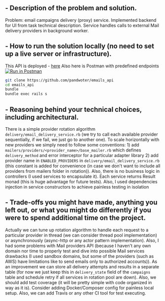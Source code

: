 ## - Description of the problem and solution.
Problem: email campaigns delivery (proxy) service. Implemented backend for UI from task technical description. Service handles calls to external Mail delivery providers in background worker.

## - How to run the solution locally (no need to set up a live server or infrastructure).
This API is deployed - [here](https://gg-email-api.herokuapp.com/)
Also here is Postman with predefined endpoints [![Run in Postman](https://run.pstmn.io/button.svg)](https://app.getpostman.com/run-collection/fe4b606aa34b9d8aff31)
```bash
git clone https://github.com/pandwoter/emails_api
cd emails_api
bundle 
bundle exec rails s
```

## - Reasoning behind your technical choices, including architectural.
There is a simple provider rotation algorithm ```delivery/email_delivery_service.rb``` (we try to call each available provider sequentially, if we fail, we just go to another one). To scale horizontally with new providers we simply need to follow some conventions: 1) add ```mailers/providers/<provider_name>/base_mailer.rb``` which defines ```delivery_method``` and error interceptor for a particular adapter library 2) add provider name in ```ENABLED_PROVIDERS``` in ```delivery/email_delivery_service.rb``` (this constant is added for convenience (in case we don't want to include all providers from mailers folder in rotation)). Also, there is no business logic in controllers (I used services to encapsulate it). Each service returns Result monad (this is huge advantage for future tests). Also, I used dependencies injection in service constructors to achieve painless testing in isolation

## - Trade-offs you might have made, anything you left out, or what you might do differently if you were to spend additional time on the project.
Actually we can tune up rotation algorithm to handle each request to a particular provider in thread (we can consider thread pool implementation) or asynchronously (async-http or any actor pattern implementation). Also, I had some problems with Mail providers API (because I haven't any own domain nor time to properly test and dive into possible Mail services drawbacks (I used sandbox domains, but some of the providers (such as AWS) have limitations like to send emails only to authorized accounts)). As an improvement we can store all delivery attempts and results in a separate table (for now we just keep this in ```delivery_state``` field of the ```campaigns``` table and schedule retry if all services in rotation pool are down). Also, we should add test coverage (it will be pretty simple with code organized in way as it is). Consider adding Docker/Composer config for painless local setup. Also, we can add Travis or any other CI tool for test executing.
